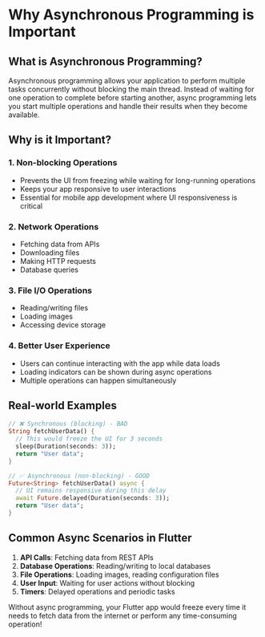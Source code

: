 # Why Asynchronous Programming is Important

## What is Asynchronous Programming?

Asynchronous programming allows your application to perform multiple tasks concurrently without blocking the main thread. Instead of waiting for one operation to complete before starting another, async programming lets you start multiple operations and handle their results when they become available.

## Why is it Important?

### 1. **Non-blocking Operations**
- Prevents the UI from freezing while waiting for long-running operations
- Keeps your app responsive to user interactions
- Essential for mobile app development where UI responsiveness is critical

### 2. **Network Operations**
- Fetching data from APIs
- Downloading files
- Making HTTP requests
- Database queries

### 3. **File I/O Operations**
- Reading/writing files
- Loading images
- Accessing device storage

### 4. **Better User Experience**
- Users can continue interacting with the app while data loads
- Loading indicators can be shown during async operations
- Multiple operations can happen simultaneously

## Real-world Examples

```dart
// ❌ Synchronous (blocking) - BAD
String fetchUserData() {
  // This would freeze the UI for 3 seconds
  sleep(Duration(seconds: 3));
  return "User data";
}

// ✅ Asynchronous (non-blocking) - GOOD
Future<String> fetchUserData() async {
  // UI remains responsive during this delay
  await Future.delayed(Duration(seconds: 3));
  return "User data";
}
```

## Common Async Scenarios in Flutter

1. **API Calls**: Fetching data from REST APIs
2. **Database Operations**: Reading/writing to local databases
3. **File Operations**: Loading images, reading configuration files
4. **User Input**: Waiting for user actions without blocking
5. **Timers**: Delayed operations and periodic tasks

Without async programming, your Flutter app would freeze every time it needs to fetch data from the internet or perform any time-consuming operation!